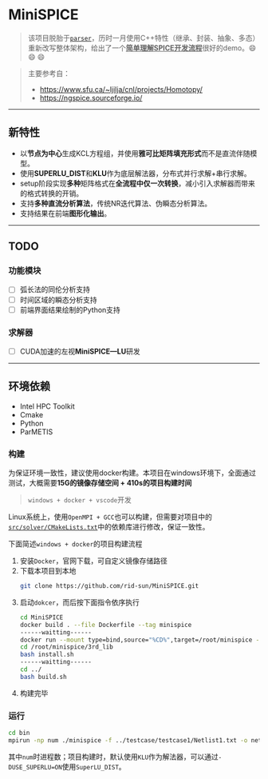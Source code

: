 # MiniSPICE
> 该项目脱胎于[`parser`](https://github.com/rid-sun/practices/tree/main/parser)，历时一月使用C++特性（继承、封装、抽象、多态）重新改写整体架构，给出了一个<u>**简单理解SPICE开发流程**</u>很好的demo。:smile: :smile: :smile:

> 主要参考自：
> * https://www.sfu.ca/~ljilja/cnl/projects/Homotopy/  
> * https://ngspice.sourceforge.io/

---------------------------------------------------------------
## 新特性
- 以**节点为中心**生成KCL方程组，并使用**雅可比矩阵填充形式**而不是直流伴随模型。
- 使用**SUPERLU_DIST**和**KLU**作为底层解法器，分布式并行求解+串行求解。
- setup阶段实现**多种**矩阵格式在**全流程中仅一次转换**，减小引入求解器而带来的格式转换的开销。
- 支持**多种直流分析算法**，传统NR迭代算法、伪瞬态分析算法。
- 支持结果在前端**图形化输出**。

-------------------------------------------------------------

## TODO
### 功能模块
- [ ] 弧长法的同伦分析支持
- [ ] 时间区域的瞬态分析支持
- [ ] 前端界面结果绘制的Python支持
### 求解器
- [ ] CUDA加速的左视**MiniSPICE—LU**研发

-----------------------------------------------------

## 环境依赖
* Intel HPC Toolkit
* Cmake
* Python
* ParMETIS

### 构建
为保证环境一致性，建议使用docker构建。本项目在windows环境下，全面通过测试，大概需要**15G的镜像存储空间 + 410s的项目构建时间**
> `windows + docker + vscode`开发

Linux系统上，使用`OpenMPI + GCC`也可以构建，但需要对项目中的[`src/solver/CMakeLists.txt`](./src/solver/CMakeLists.txt)中的依赖库进行修改，保证一致性。

下面简述`windows + docker`的项目构建流程
1. 安装`Docker`，官网下载，可自定义镜像存储路径
2. 下载本项目到本地
    ```bash
    git clone https://github.com/rid-sun/MiniSPICE.git
    ```
3. 启动`dokcer`，而后按下面指令依序执行
    ```bash
    cd MiniSPICE
    docker build . --file Dockerfile --tag minispice
    ------waitting------
    docker run --mount type=bind,source="%CD%",target=/root/minispice -it minispice
    cd /root/minispice/3rd_lib
    bash install.sh
    ------waitting------
    cd ../
    bash build.sh
    ```
4. 构建完毕

### 运行
```bash
cd bin
mpirun -np num ./minispice -f ../testcase/testcase1/Netlist1.txt -o netlist1
```
其中`num`时进程数；项目构建时，默认使用`KLU`作为解法器，可以通过`-DUSE_SUPERLU=ON`使用`SuperLU_DIST`。
